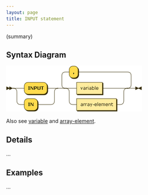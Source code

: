 ```yaml
---
layout: page
title: INPUT statement
---
```


(summary)


## Syntax Diagram

![Syntax diagram](/diagram/INPUT-statement.png)

Also see [variable](/reference/variable) and [array-element](/reference/array-element).


## Details

...


## Examples

...
